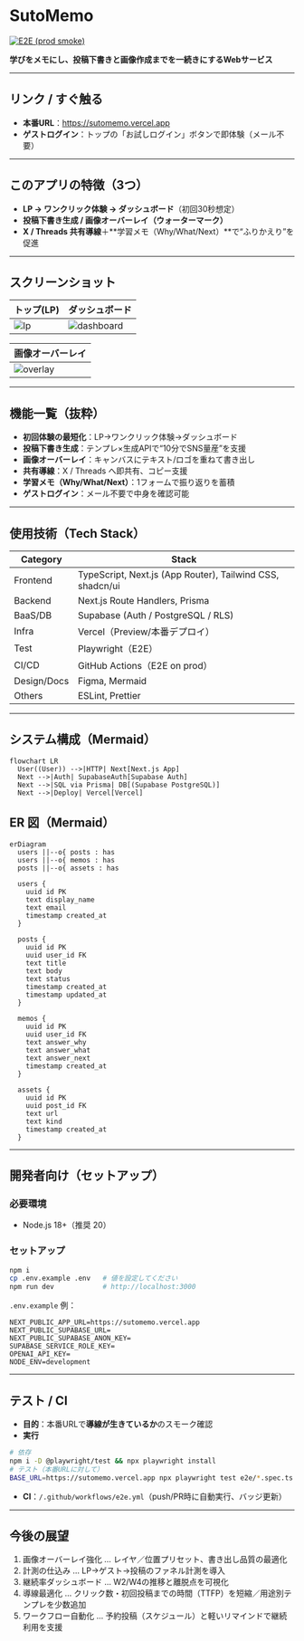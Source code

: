 # SutoMemo
[![E2E (prod smoke)](https://github.com/mashosokana/sutomemo/actions/workflows/e2e.yml/badge.svg)](https://github.com/mashosokana/sutomemo/actions/workflows/e2e.yml)

**学びをメモにし、投稿下書きと画像作成までを一続きにするWebサービス**

---

## リンク / すぐ触る
- **本番URL**：https://sutomemo.vercel.app  
- **ゲストログイン**：トップの「お試しログイン」ボタンで即体験（メール不要）

---

## このアプリの特徴（3つ）
- **LP → ワンクリック体験 → ダッシュボード**（初回30秒想定）
- **投稿下書き生成 / 画像オーバーレイ（ウォーターマーク）**
- **X / Threads 共有導線**＋**学習メモ（Why/What/Next）**で“ふりかえり”を促進

---

## スクリーンショット

| トップ(LP) | ダッシュボード |
|---|---|
| ![lp](docs/img/lp.png) | ![dashboard](docs/img/dashboard.png) |

| 画像オーバーレイ |
|---|
| ![overlay](docs/img/overlay.png) |

---

## 機能一覧（抜粋）
- **初回体験の最短化**：LP→ワンクリック体験→ダッシュボード
- **投稿下書き生成**：テンプレ×生成APIで“10分でSNS量産”を支援
- **画像オーバーレイ**：キャンバスにテキスト/ロゴを重ねて書き出し
- **共有導線**：X / Threads へ即共有、コピー支援
- **学習メモ（Why/What/Next）**：1フォームで振り返りを蓄積
- **ゲストログイン**：メール不要で中身を確認可能

---

## 使用技術（Tech Stack）
| Category | Stack |
|---|---|
| Frontend | TypeScript, Next.js (App Router), Tailwind CSS, shadcn/ui |
| Backend | Next.js Route Handlers, Prisma |
| BaaS/DB | Supabase (Auth / PostgreSQL / RLS) |
| Infra | Vercel（Preview/本番デプロイ） |
| Test | Playwright（E2E） |
| CI/CD | GitHub Actions（E2E on prod） |
| Design/Docs | Figma, Mermaid |
| Others | ESLint, Prettier |

---

## システム構成（Mermaid）
```mermaid
flowchart LR
  User((User)) -->|HTTP| Next[Next.js App]
  Next -->|Auth| SupabaseAuth[Supabase Auth]
  Next -->|SQL via Prisma| DB[(Supabase PostgreSQL)]
  Next -->|Deploy| Vercel[Vercel]
```

## ER 図（Mermaid）
```mermaid
erDiagram
  users ||--o{ posts : has
  users ||--o{ memos : has
  posts ||--o{ assets : has

  users {
    uuid id PK
    text display_name
    text email
    timestamp created_at
  }

  posts {
    uuid id PK
    uuid user_id FK
    text title
    text body
    text status
    timestamp created_at
    timestamp updated_at
  }

  memos {
    uuid id PK
    uuid user_id FK
    text answer_why
    text answer_what
    text answer_next
    timestamp created_at
  }

  assets {
    uuid id PK
    uuid post_id FK
    text url
    text kind
    timestamp created_at
  }
```

---

## 開発者向け（セットアップ）
### 必要環境
- Node.js 18+（推奨 20）

### セットアップ
```bash
npm i
cp .env.example .env   # 値を設定してください
npm run dev            # http://localhost:3000
```

`.env.example` 例：
```dotenv
NEXT_PUBLIC_APP_URL=https://sutomemo.vercel.app
NEXT_PUBLIC_SUPABASE_URL=
NEXT_PUBLIC_SUPABASE_ANON_KEY=
SUPABASE_SERVICE_ROLE_KEY=
OPENAI_API_KEY=
NODE_ENV=development
```

---

## テスト / CI
- **目的**：本番URLで**導線が生きているか**のスモーク確認
- **実行**
```bash
# 依存
npm i -D @playwright/test && npx playwright install
# テスト（本番URLに対して）
BASE_URL=https://sutomemo.vercel.app npx playwright test e2e/*.spec.ts
```
- **CI**：`/.github/workflows/e2e.yml`（push/PR時に自動実行、バッジ更新）

---

## 今後の展望

1. 画像オーバーレイ強化 … レイヤ／位置プリセット、書き出し品質の最適化  
2. 計測の仕込み … LP→ゲスト→投稿のファネル計測を導入  
3. 継続率ダッシュボード … W2/W4の推移と離脱点を可視化  
4. 導線最適化 … クリック数・初回投稿までの時間（TTFP）を短縮／用途別テンプレを少数追加  
5. ワークフロー自動化 … 予約投稿（スケジュール）と軽いリマインドで継続利用を支援

